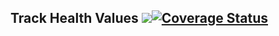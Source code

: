 ## Track Health Values ![](https://travis-ci.org/smallfritspoo/health_tracker.svg?branch=master)[![Coverage Status](https://coveralls.io/repos/github/smallfritspoo/health_tracker/badge.svg?branch=master)](https://coveralls.io/github/smallfritspoo/health_tracker?branch=master)